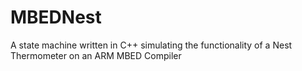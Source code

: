 # MBEDNest
A state machine written in C++ simulating the functionality of a Nest Thermometer on an ARM MBED Compiler
